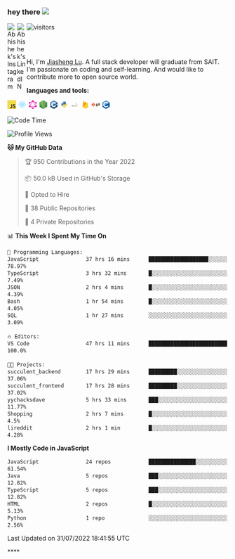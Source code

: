 ### hey there <img src="https://media.giphy.com/media/hvRJCLFzcasrR4ia7z/giphy.gif" width="25px">
<a href="https://www.instagram.com/jiashengluljs/">
  <img align="left" alt="Abhishek's Instagram" width="22px" src="https://raw.githubusercontent.com/hussainweb/hussainweb/main/icons/instagram.png" />
</a>
<a href="https://www.linkedin.com/in/jiashenglujob/">
  <img align="left" alt="Abhishek's LinkedIN" width="22px" src="https://raw.githubusercontent.com/peterthehan/peterthehan/master/assets/linkedin.svg" />
</a>

![visitors](https://visitor-badge.glitch.me/badge?page_id=jonsnowljs.visitor-badge&left_color=green&right_color=red)

<br />
<br />

Hi, I'm [Jiasheng Lu](https://jonsnowljs.github.io/portfolio/). A full stack developer will graduate from SAIT. I'm passionate on coding and self-learning. And would like to contribute more to open source world.

**languages and tools:**  

<code><img height="20" src="https://raw.githubusercontent.com/github/explore/80688e429a7d4ef2fca1e82350fe8e3517d3494d/topics/javascript/javascript.png"></code>
<code><img height="20" src="https://raw.githubusercontent.com/github/explore/80688e429a7d4ef2fca1e82350fe8e3517d3494d/topics/react/react.png"></code>
<code><img height="20" src="https://raw.githubusercontent.com/github/explore/5c058a388828bb5fde0bcafd4bc867b5bb3f26f3/topics/graphql/graphql.png"></code>
<code><img height="20" src="https://raw.githubusercontent.com/github/explore/80688e429a7d4ef2fca1e82350fe8e3517d3494d/topics/nodejs/nodejs.png"></code>
<code><img height="20" src="https://raw.githubusercontent.com/github/explore/80688e429a7d4ef2fca1e82350fe8e3517d3494d/topics/cpp/cpp.png"></code>
<code><img height="20" src="https://raw.githubusercontent.com/github/explore/80688e429a7d4ef2fca1e82350fe8e3517d3494d/topics/python/python.png"></code>
<code><img height="20" src="https://raw.githubusercontent.com/github/explore/80688e429a7d4ef2fca1e82350fe8e3517d3494d/topics/mysql/mysql.png"></code>
<code><img height="20" src="https://raw.githubusercontent.com/github/explore/80688e429a7d4ef2fca1e82350fe8e3517d3494d/topics/firebase/firebase.png"></code>
<code><img height="20" src="https://raw.githubusercontent.com/github/explore/80688e429a7d4ef2fca1e82350fe8e3517d3494d/topics/git/git.png"></code>
<code><img height="20" src="https://github.com/jonsnowljs/portfolio/blob/master/src/assets/img/skill/c.svg"></code>


<!--START_SECTION:waka-->
![Code Time](http://img.shields.io/badge/Code%20Time-0%20secs-blue)

![Profile Views](http://img.shields.io/badge/Profile%20Views-1-blue)

**🐱 My GitHub Data** 

> 🏆 950 Contributions in the Year 2022
 > 
> 📦 50.0 kB Used in GitHub's Storage 
 > 
> 💼 Opted to Hire
 > 
> 📜 38 Public Repositories 
 > 
> 🔑 4 Private Repositories  
 > 
📊 **This Week I Spent My Time On** 

```text
💬 Programming Languages: 
JavaScript               37 hrs 16 mins      ███████████████████░░░░░░   78.97% 
TypeScript               3 hrs 32 mins       █░░░░░░░░░░░░░░░░░░░░░░░░   7.49% 
JSON                     2 hrs 4 mins        █░░░░░░░░░░░░░░░░░░░░░░░░   4.39% 
Bash                     1 hr 54 mins        █░░░░░░░░░░░░░░░░░░░░░░░░   4.05% 
SQL                      1 hr 27 mins        ░░░░░░░░░░░░░░░░░░░░░░░░░   3.09%

🔥 Editors: 
VS Code                  47 hrs 11 mins      █████████████████████████   100.0%

🐱‍💻 Projects: 
succulent_backend        17 hrs 29 mins      █████████░░░░░░░░░░░░░░░░   37.06% 
succulent_frontend       17 hrs 28 mins      █████████░░░░░░░░░░░░░░░░   37.02% 
yychacksdave             5 hrs 33 mins       ███░░░░░░░░░░░░░░░░░░░░░░   11.77% 
Shopping                 2 hrs 7 mins        █░░░░░░░░░░░░░░░░░░░░░░░░   4.5% 
lireddit                 2 hrs 1 min         █░░░░░░░░░░░░░░░░░░░░░░░░   4.28%

```

**I Mostly Code in JavaScript** 

```text
JavaScript               24 repos            ███████████████░░░░░░░░░░   61.54% 
Java                     5 repos             ███░░░░░░░░░░░░░░░░░░░░░░   12.82% 
TypeScript               5 repos             ███░░░░░░░░░░░░░░░░░░░░░░   12.82% 
HTML                     2 repos             █░░░░░░░░░░░░░░░░░░░░░░░░   5.13% 
Python                   1 repo              ░░░░░░░░░░░░░░░░░░░░░░░░░   2.56%

```



 Last Updated on 31/07/2022 18:41:55 UTC
<!--END_SECTION:waka-->****

